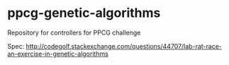# ppcg-genetic-algorithms
Repository for controllers for PPCG challenge

Spec: http://codegolf.stackexchange.com/questions/44707/lab-rat-race-an-exercise-in-genetic-algorithms

